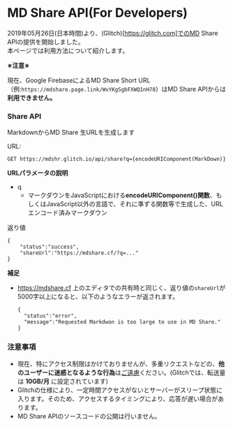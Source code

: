 # MD Share API(For Developers)

2019年05月26日(日本時間)より、(Glitch)[https://glitch.com]でのMD Share APIの提供を開始しました。  
本ページでは利用方法について紹介します。

**※注意※**

現在、Google FirebaseによるMD Share Short URL（例:`https://mdshare.page.link/WvYKgSgbFXWQ1nH78`）はMD Share APIからは**利用できません。**

### Share API

MarkdownからMD Share 生URLを生成します

URL:

```
GET https://mdshr.glitch.io/api/share?q={encodeURIComponent(MarkDown)}
```

**URLパラメータの説明**

* q
  * マークダウンをJavaScriptにおける**encodeURIComponent()関数**、もしくはJavaScript以外の言語で、それに準ずる関数等で生成した、URLエンコード済みマークダウン

返り値

```
{
	"status":"success",
	"shareUrl":"https://mdshare.cf/?q=..."
}
```

**補足**

* https://mdshare.cf 上のエディタでの共有時と同じく、返り値の`shareUrl`が5000字以上になると、以下のようなエラーが返されます。

  ```
  {
  	"status":"error",
  	"message":"Requested Markdwon is too large to use in MD Share."
  }
  ```

### 注意事項

* 現在、特にアクセス制限はかけておりませんが、多重リクエストなどの、**他のユーザーに迷惑となるような行為**は<u>ご遠慮</u>ください。(Glitchでは、転送量は **10GB/月** に設定されています)
* Glitchの仕様により、一定時間アクセスがないとサーバーがスリープ状態に入ります。そのため、アクセスするタイミングにより、応答が遅い場合があります。
* MD Share APIのソースコードの公開は行いません。